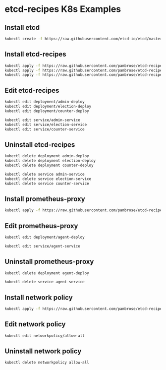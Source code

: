 # etcd-recipes K8s Examples

## Install etcd
```bash
kubectl create -f https://raw.githubusercontent.com/etcd-io/etcd/master/hack/kubernetes-deploy/etcd.yml
```

## Install etcd-recipes 
```bash
kubectl apply -f https://raw.githubusercontent.com/pambrose/etcd-recipes-k8s-demo/master/yaml/create-admin.yaml
kubectl apply -f https://raw.githubusercontent.com/pambrose/etcd-recipes-k8s-demo/master/yaml/create-election.yaml
kubectl apply -f https://raw.githubusercontent.com/pambrose/etcd-recipes-k8s-demo/master/yaml/create-counter.yaml
```

## Edit etcd-recipes 
```bash
kubectl edit deployment/admin-deploy 
kubectl edit deployment/election-deploy
kubectl edit deployment/counter-deploy

kubectl edit service/admin-service 
kubectl edit service/election-service
kubectl edit service/counter-service
```

## Uninstall etcd-recipes 
```bash
kubectl delete deployment admin-deploy
kubectl delete deployment election-deploy
kubectl delete deployment counter-deploy

kubectl delete service admin-service
kubectl delete service election-service
kubectl delete service counter-service
```

## Install prometheus-proxy 
```bash
kubectl apply -f https://raw.githubusercontent.com/pambrose/etcd-recipes-k8s-demo/master/yaml/create-prometheus-agent.yaml
```
## Edit prometheus-proxy 
```bash
kubectl edit deployment/agent-deploy 

kubectl edit service/agent-service 
```

## Uninstall prometheus-proxy 
```bash
kubectl delete deployment agent-deploy

kubectl delete service agent-service
```

## Install network policy 
```bash
kubectl apply -f https://raw.githubusercontent.com/pambrose/etcd-recipes-k8s-demo/master/yaml/allow-all-egress.yaml
```
## Edit network policy 
```bash
kubectl edit networkpolicy/allow-all 
```

## Uninstall network policy 
```bash
kubectl delete networkpolicy allow-all
```